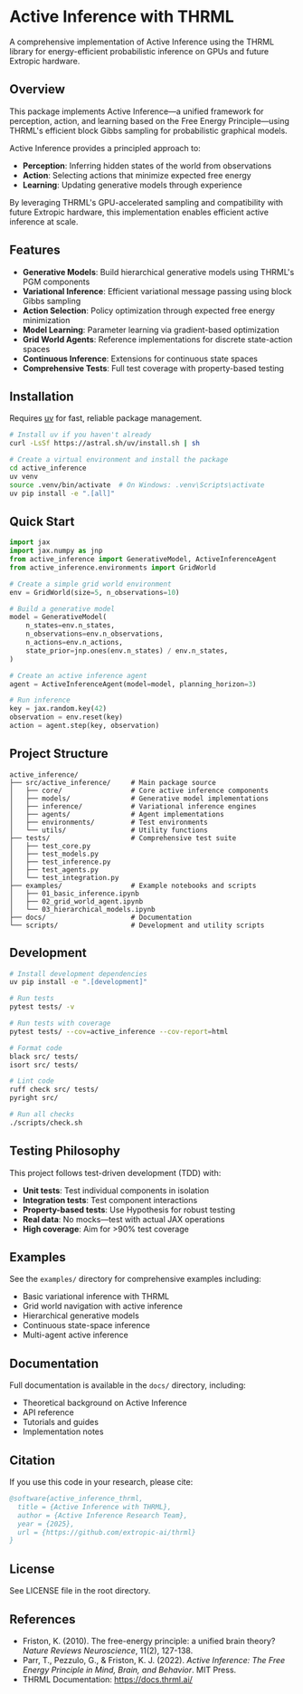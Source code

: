 # Active Inference with THRML

A comprehensive implementation of Active Inference using the THRML library for energy-efficient probabilistic inference on GPUs and future Extropic hardware.

## Overview

This package implements Active Inference—a unified framework for perception, action, and learning based on the Free Energy Principle—using THRML's efficient block Gibbs sampling for probabilistic graphical models.

Active Inference provides a principled approach to:
- **Perception**: Inferring hidden states of the world from observations
- **Action**: Selecting actions that minimize expected free energy
- **Learning**: Updating generative models through experience

By leveraging THRML's GPU-accelerated sampling and compatibility with future Extropic hardware, this implementation enables efficient active inference at scale.

## Features

- **Generative Models**: Build hierarchical generative models using THRML's PGM components
- **Variational Inference**: Efficient variational message passing using block Gibbs sampling
- **Action Selection**: Policy optimization through expected free energy minimization
- **Model Learning**: Parameter learning via gradient-based optimization
- **Grid World Agents**: Reference implementations for discrete state-action spaces
- **Continuous Inference**: Extensions for continuous state spaces
- **Comprehensive Tests**: Full test coverage with property-based testing

## Installation

Requires [uv](https://github.com/astral-sh/uv) for fast, reliable package management.

```bash
# Install uv if you haven't already
curl -LsSf https://astral.sh/uv/install.sh | sh

# Create a virtual environment and install the package
cd active_inference
uv venv
source .venv/bin/activate  # On Windows: .venv\Scripts\activate
uv pip install -e ".[all]"
```

## Quick Start

```python
import jax
import jax.numpy as jnp
from active_inference import GenerativeModel, ActiveInferenceAgent
from active_inference.environments import GridWorld

# Create a simple grid world environment
env = GridWorld(size=5, n_observations=10)

# Build a generative model
model = GenerativeModel(
    n_states=env.n_states,
    n_observations=env.n_observations,
    n_actions=env.n_actions,
    state_prior=jnp.ones(env.n_states) / env.n_states,
)

# Create an active inference agent
agent = ActiveInferenceAgent(model=model, planning_horizon=3)

# Run inference
key = jax.random.key(42)
observation = env.reset(key)
action = agent.step(key, observation)
```

## Project Structure

```
active_inference/
├── src/active_inference/     # Main package source
│   ├── core/                 # Core active inference components
│   ├── models/               # Generative model implementations
│   ├── inference/            # Variational inference engines
│   ├── agents/               # Agent implementations
│   ├── environments/         # Test environments
│   └── utils/                # Utility functions
├── tests/                    # Comprehensive test suite
│   ├── test_core.py
│   ├── test_models.py
│   ├── test_inference.py
│   ├── test_agents.py
│   └── test_integration.py
├── examples/                 # Example notebooks and scripts
│   ├── 01_basic_inference.ipynb
│   ├── 02_grid_world_agent.ipynb
│   └── 03_hierarchical_models.ipynb
├── docs/                     # Documentation
└── scripts/                  # Development and utility scripts
```

## Development

```bash
# Install development dependencies
uv pip install -e ".[development]"

# Run tests
pytest tests/ -v

# Run tests with coverage
pytest tests/ --cov=active_inference --cov-report=html

# Format code
black src/ tests/
isort src/ tests/

# Lint code
ruff check src/ tests/
pyright src/

# Run all checks
./scripts/check.sh
```

## Testing Philosophy

This project follows test-driven development (TDD) with:
- **Unit tests**: Test individual components in isolation
- **Integration tests**: Test component interactions
- **Property-based tests**: Use Hypothesis for robust testing
- **Real data**: No mocks—test with actual JAX operations
- **High coverage**: Aim for >90% test coverage

## Examples

See the `examples/` directory for comprehensive examples including:
- Basic variational inference with THRML
- Grid world navigation with active inference
- Hierarchical generative models
- Continuous state-space inference
- Multi-agent active inference

## Documentation

Full documentation is available in the `docs/` directory, including:
- Theoretical background on Active Inference
- API reference
- Tutorials and guides
- Implementation notes

## Citation

If you use this code in your research, please cite:

```bibtex
@software{active_inference_thrml,
  title = {Active Inference with THRML},
  author = {Active Inference Research Team},
  year = {2025},
  url = {https://github.com/extropic-ai/thrml}
}
```

## License

See LICENSE file in the root directory.

## References

- Friston, K. (2010). The free-energy principle: a unified brain theory? *Nature Reviews Neuroscience*, 11(2), 127-138.
- Parr, T., Pezzulo, G., & Friston, K. J. (2022). *Active Inference: The Free Energy Principle in Mind, Brain, and Behavior*. MIT Press.
- THRML Documentation: https://docs.thrml.ai/
